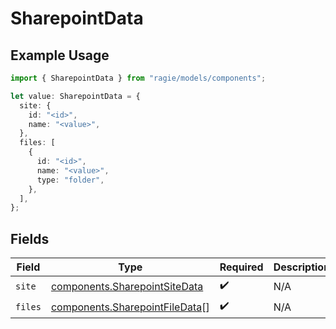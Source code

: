 # SharepointData

## Example Usage

```typescript
import { SharepointData } from "ragie/models/components";

let value: SharepointData = {
  site: {
    id: "<id>",
    name: "<value>",
  },
  files: [
    {
      id: "<id>",
      name: "<value>",
      type: "folder",
    },
  ],
};
```

## Fields

| Field                                                                            | Type                                                                             | Required                                                                         | Description                                                                      |
| -------------------------------------------------------------------------------- | -------------------------------------------------------------------------------- | -------------------------------------------------------------------------------- | -------------------------------------------------------------------------------- |
| `site`                                                                           | [components.SharepointSiteData](../../models/components/sharepointsitedata.md)   | :heavy_check_mark:                                                               | N/A                                                                              |
| `files`                                                                          | [components.SharepointFileData](../../models/components/sharepointfiledata.md)[] | :heavy_check_mark:                                                               | N/A                                                                              |